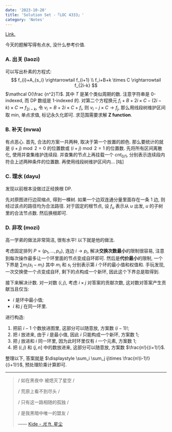 ```yaml
---
date: '2023-10-20'
title: 'Solution Set -「LOC 4333」'
category: 'Notes'
---
```


[Link.](http://222.180.160.110:1024/contest/4333)

今天的题解写得有点水, 没什么参考价值.

### A. 出关 (laozi)

可以写出朴素的方程式:
$$
f_{i}+A_{s_i} \rightarrowtail f_{i+1} \\
f_i+B+k \times C \rightarrowtail f_{2i-k}
$$
$\mathcal O(\frac {n^2}T)$. 其中 $T$ 是某个类似周期的数. 注意字符串是 0-indexed, 而 DP 数组是 1-indexed 的. 对第二个方程换元 $f_i + B + 2i \times C -(2i-k) \times C \rightarrowtail f_{2i-k}$, 令 $v_i = B + 2i \times C + f_i$, 则 $v_i - j \times C \rightarrow f_j$, 那么用线段树维护区间取 min, 单点求值, 标记永久化即可. 求范围需要求解 **Z function**.

### B. 补天 (nvwa)

有点恶心. 首先, 合法的方案一共两种, 取决于第一个放置的颜色. 那么要统计的就是 $(i+j)\bmod 2 = 0$ 的位置数或 $(i+j)\bmod 2 = 1$ 的位置数. 先将所有区间离散化, 使用并查集维护连续段. 并查集的节点上再挂载一个 $cnt_{0/1}$, 分别表示连续段内符合上述两种条件的位置数. 再使用线段树维护区间内... [咕]

### C. 理水 (dayu)

发现以前根本没做过正经换根 DP.

先对原图进行边双缩点, 得到一棵树. 如果一个边双连通分量里面存在一条 $1$ 边, 则经过该点的路径均为合法路径. 对于固定的根节点, 设 $f_u$ 表示从 $u$ 出发, $u$ 的子树里的合法节点数. 然后换根即可.

### D. 非攻 (mozi)

高一学弟的做法非常简洁, 很有水平! 以下就是他的做法.

考虑固定排列 $P = (p_1, \dots, p_n)$, 连边 $i \rightarrow p_i$, 解决**交换次数最小**的限制很容易, 注意到每次操作最多让一个环里面的节点变成自环即可. 然后是**代价最小**的限制, 一个下界是 $\displaystyle \sum m_i(s_i-m_i)$ 其中 $m_i$ 和 $s_i$ 分别表示第 $i$ 个环的最小值和权值和. 手玩发现, 一次交换使一个点变成自环, 剩下的点构成一个新环, 因此这个下界总是取得到.

接下来解决计数. 对一对数 $(i, j)$, 考虑 $i \times j$ 对答案的贡献次数, 这对数对答案产生贡献当且仅当:

- $i$ 是环中最小值;
- $i$ 和 $j$ 在同一环里.

进行构造:

1. 把前 $i-1$ 个数放进图里, 这部分可以随意放, 方案数 $(i-1)!$;
2. 把 $i$ 放进来, 由于 $i$ 是最小值, 因此 $i$ 只能构成一个新环, 方案数 $1$;
3. 把 $j$ 放进和 $i$ 同一环里, 因为此时环里仅有 $i$ 一个元素, 方案数 $1$;
4. 把 $(i, j)$ 和 $(j, n]$ 中的数放进来, 这部分可以随意放, 方案数 $\frac{n!}{(i+1)!}$.

整理以下, 答案就是 $\displaystyle \sum_i \sum_j ij\times \frac{n!(i-1)!}{(i+1)!}$, 预处理阶乘计算即可.

---

> / 如在黑夜中  被熄灭了星空 /
>
> / 荒原上看不到尽头 /
>
> / 只有这一路相随的孤独 /
>
> / 是我黑暗中唯一的盟友 /
>
> —— [Kide - *光* ft. 星尘](https://vocadb.net/S/346954)
